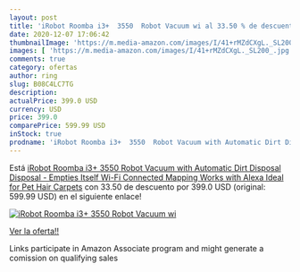 ```yaml
---
layout: post
title: 'iRobot Roomba i3+  3550  Robot Vacuum wi al 33.50 % de descuento'
date: 2020-12-07 17:06:42
thumbnailImage: 'https://m.media-amazon.com/images/I/41+rMZdCXgL._SL200_.jpg'
images: [ 'https://m.media-amazon.com/images/I/41+rMZdCXgL._SL200_.jpg' ]
comments: true
category: ofertas
author: ring
slug: B08C4LC7TG
description:
actualPrice: 399.0 USD
currency: USD
price: 399.0
comparePrice: 599.99 USD
inStock: true
prodname: 'iRobot Roomba i3+  3550  Robot Vacuum with Automatic Dirt Disposal Disposal - Empties Itself  Wi-Fi Connected Mapping  Works with Alexa  Ideal for Pet Hair  Carpets'
---
```


Está [iRobot Roomba i3+  3550  Robot Vacuum with Automatic Dirt Disposal Disposal - Empties Itself  Wi-Fi Connected Mapping  Works with Alexa  Ideal for Pet Hair  Carpets](https://www.amazon.com/dp/B08C4LC7TG/?tag=tolees-20) con 33.50 de descuento por 399.0 USD (original: 599.99 USD) en el siguiente enlace!

[![iRobot Roomba i3+  3550  Robot Vacuum wi](https://m.media-amazon.com/images/I/41+rMZdCXgL._SL200_.jpg)](https://www.amazon.com/dp/B08C4LC7TG/?tag=tolees-20)

[Ver la oferta!!](https://www.amazon.com/dp/B08C4LC7TG/?tag=tolees-20)

Links participate in Amazon Associate program and might generate a comission on qualifying sales


